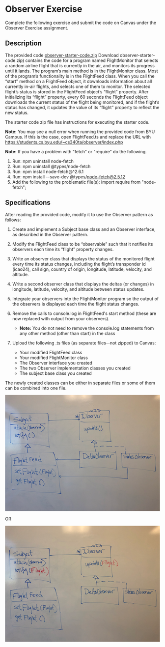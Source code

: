 # Observer Exercise
  
Complete the following exercise and submit the code on Canvas under the Observer Exercise assignment.

## Description

The provided code [observer-starter-code.zip](./observer-starter-code.zip) Download observer-starter-code.zip) contains the code for a program named FlightMonitor that selects a random airline flight that is currently in the air, and monitors its progress until it lands. The program’s main method is in the FlightMonitor class. Most of the program’s functionality is in the FlightFeed class. When you call the “start” method on a FlightFeed object, it downloads information about all currently in-air flights, and selects one of them to monitor. The selected flight’s status is stored in the FlightFeed object’s “flight” property. After initializing its “flight” property, every 60 seconds the FlightFeed object downloads the current status of the flight being monitored, and if the flight’s status has changed, it updates the value of its “flight” property to reflect the new status.

The starter code zip file has instructions for executing the starter code.

**Note:** You may see a null error when running the provided code from BYU Campus. If this is the case, open FlightFeed.ts and replace the URL with https://students.cs.byu.edu/~cs340ta/observer/index.php

**Note:** If you have a problem with "fetch" or "require" do the following.

1. Run: npm uninstall node-fetch
1. Run: npm uninstall @types/node-fetch
1. Run: npm install node-fetch@^2.6.1
1. Run: npm install --save-dev @types/node-fetch@2.5.12
1. Add the following to the problematic file(s): import require from "node-fetch";

## Specifications

After reading the provided code, modify it to use the Observer pattern as follows:

1. Create and implement a Subject base class and an Observer interface, as described in the Observer pattern.

1. Modify the FlightFeed class to be “observable” such that it notifies its observers each time its “flight” property changes.

1. Write an observer class that displays the status of the monitored flight every time its status changes, including the flight’s transponder id (icao24), call sign, country of origin, longitude, latitude, velocity, and altitude.

1. Write a second observer class that displays the deltas (or changes) in longitude, latitude, velocity, and altitude between status updates.

1. Integrate your observers into the FlightMonitor program so the output of the observers is displayed each time the flight status changes.

1. Remove the calls to console.log in FlightFeed's start method (these are now replaced with output from your observers).
    - **Note:** You do not need to remove the console.log statements from any other method (other than start) in the class

1. Upload the following .ts files (as separate files--not zipped) to Canvas:
    - Your modified FlightFeed class
    - Your modified FlightMonitor class
    - The Observer interface you created
    - The two Observer implementation classes you created
    - The subject base class you created

The newly created classes can be either in separate files or some of them can be combined into one file.


![Pull Observer Class Diagram](./pull-observer.png)
 
OR
 
![Push Observer Class Diagram](./push-observer.png)
